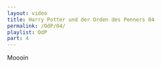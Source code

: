 ```yaml
---
layout: video
title: Harry Potter und der Orden des Penners 04
permalink: /OdP/04/
playlist: OdP
part: 4
---
```

Moooin

